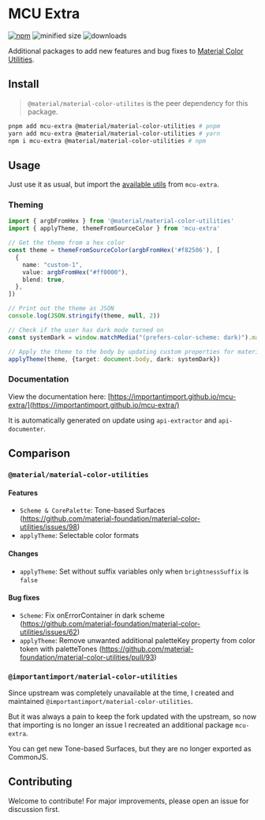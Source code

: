 # MCU Extra

[![npm](https://img.shields.io/npm/v/a2c)](https://www.npmjs.com/package/mcu-extra)
![minified size](https://img.shields.io/bundlephobia/min/mcu-extra)
![downloads](https://img.shields.io/npm/dt/mcu-extra)

Additional packages to add new features and bug fixes to [Material Color Utilities](https://github.com/material-foundation/material-color-utilities).

## Install

> `@material/material-color-utilites` is the peer dependency for this package.

```bash
pnpm add mcu-extra @material/material-color-utilities # pnpm
yarn add mcu-extra @material/material-color-utilities # yarn
npm i mcu-extra @material/material-color-utilities # npm
```

## Usage

Just use it as usual, but import the [available utils](/src/index.ts) from `mcu-extra`.

### Theming

```ts
import { argbFromHex } from '@material/material-color-utilities'
import { applyTheme, themeFromSourceColor } from 'mcu-extra'

// Get the theme from a hex color
const theme = themeFromSourceColor(argbFromHex('#f82506'), [
  {
    name: "custom-1",
    value: argbFromHex("#ff0000"),
    blend: true,
  },
])

// Print out the theme as JSON
console.log(JSON.stringify(theme, null, 2))

// Check if the user has dark mode turned on
const systemDark = window.matchMedia("(prefers-color-scheme: dark)").matches

// Apply the theme to the body by updating custom properties for material tokens
applyTheme(theme, {target: document.body, dark: systemDark})
```

### Documentation

View the documentation here: [https://importantimport.github.io/mcu-extra/](https://importantimport.github.io/mcu-extra/)

It is automatically generated on update using `api-extractor` and `api-documenter`.

## Comparison

### `@material/material-color-utilities`

#### Features

- `Scheme & CorePalette`: Tone-based Surfaces (https://github.com/material-foundation/material-color-utilities/issues/98)
- `applyTheme`: Selectable color formats

#### Changes

- `applyTheme`: Set without suffix variables only when `brightnessSuffix` is `false`

#### Bug fixes

- `Scheme`: Fix onErrorContainer in dark scheme (https://github.com/material-foundation/material-color-utilities/issues/62)
- `applyTheme`: Remove unwanted additional paletteKey property from color token with paletteTones (https://github.com/material-foundation/material-color-utilities/pull/93)

### `@importantimport/material-color-utilities`

Since upstream was completely unavailable at the time, I created and maintained `@importantimport/material-color-utilities`.

But it was always a pain to keep the fork updated with the upstream, so now that importing is no longer an issue I recreated an additional package `mcu-extra`.

You can get new Tone-based Surfaces, but they are no longer exported as CommonJS.

## Contributing

Welcome to contribute! For major improvements, please open an issue for discussion first.
